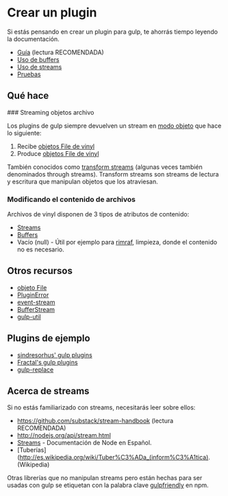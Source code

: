 # Crear un plugin

Si estás pensando en crear un plugin para gulp, te ahorrás tiempo leyendo la documentación.

* [Guía](guidelines.md) (lectura RECOMENDADA)
* [Uso de buffers](using-buffers.md)
* [Uso de streams](dealing-with-streams.md)
* [Pruebas](testing.md)

## Qué hace

### Streaming objetos archivo

Los plugins de gulp siempre devuelven un stream en [modo objeto](http://nodejs.org/api/stream.html#stream_object_mode) que hace lo siguiente:

1. Recibe [objetos File de vinyl](http://github.com/wearefractal/vinyl)
2. Produce [objetos File de vinyl](http://github.com/wearefractal/vinyl)

También conocidos como [transform streams](http://nodejs.org/api/stream.html#stream_class_stream_transform_1) (algunas veces también denominados through streams).  Transform streams son streams de lectura y escritura que manipulan objetos que los atraviesan. 

### Modificando el contenido de archivos

Archivos de vinyl disponen de 3 tipos de atributos de contenido:

- [Streams](dealing-with-streams.md)
- [Buffers](using-buffers.md)
- Vacío (null) - Útil por ejemplo para [rimraf](https://www.npmjs.org/package/rimraf), limpieza, donde el contenido no es necesario.

## Otros recursos

* [objeto File](https://github.com/wearefractal/gulp-util/#new-fileobj)
* [PluginError](https://github.com/gulpjs/gulp-util#new-pluginerrorpluginname-message-options)
* [event-stream](https://github.com/dominictarr/event-stream)
* [BufferStream](https://github.com/nfroidure/BufferStream)
* [gulp-util](https://github.com/wearefractal/gulp-util)


## Plugins de ejemplo

* [sindresorhus' gulp plugins](https://github.com/search?q=%40sindresorhus+gulp-)
* [Fractal's gulp plugins](https://github.com/search?q=%40wearefractal+gulp-)
* [gulp-replace](https://github.com/lazd/gulp-replace)


## Acerca de streams

Si no estás familiarizado con streams, necesitarás leer sobre ellos:

* https://github.com/substack/stream-handbook (lectura RECOMENDADA)
* http://nodejs.org/api/stream.html
* [Streams](http://nodejs-es.github.io/api/all.html#all_es_streams) - Documentación de Node en Español.
* [Tuberías](http://es.wikipedia.org/wiki/Tuber%C3%ADa_(inform%C3%A1tica). (Wikipedia)

Otras librerías que no manipulan streams pero están hechas para ser usadas con gulp se etiquetan con la palabra clave [gulpfriendly](https://npmjs.org/browse/keyword/gulpfriendly) en npm.
